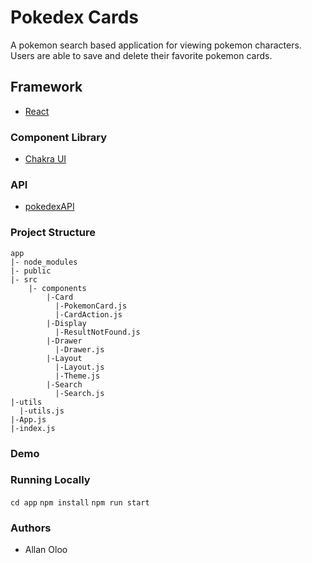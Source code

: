 # Pokedex Cards
A pokemon search based application for viewing pokemon characters. Users are able to save and delete their favorite pokemon cards.

## Framework
- [React](https://reactjs.org/)

### Component Library
- [Chakra UI](https://chakra-ui.com/)

### API
-  [pokedexAPI](https://pokeapi.co/)

### Project Structure 
    app
    |- node_modules
    |- public             
    |- src
        |- components
            |-Card 
              |-PokemonCard.js
              |-CardAction.js
            |-Display
              |-ResultNotFound.js
            |-Drawer
              |-Drawer.js
            |-Layout
              |-Layout.js
              |-Theme.js
            |-Search
              |-Search.js
    |-utils
      |-utils.js
    |-App.js
    |-index.js
    
### Demo

### Running Locally
  `cd app`
  `npm install`
  `npm run start`
  
### Authors 
- Allan Oloo
